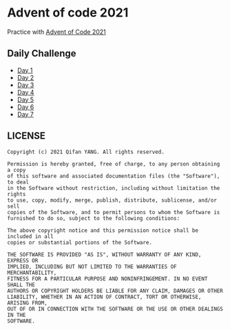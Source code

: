 # Advent of code 2021
Practice with [Advent of Code 2021](https://adventofcode.com/2021)

## Daily Challenge
- [Day 1 ](https://adventofcode.com/2021/day/1)
- [Day 2 ](https://adventofcode.com/2021/day/2)
- [Day 3 ](https://adventofcode.com/2021/day/3)
- [Day 4 ](https://adventofcode.com/2021/day/4)
- [Day 5 ](https://adventofcode.com/2021/day/5)
- [Day 6 ](https://adventofcode.com/2021/day/6)
- [Day 7 ](https://adventofcode.com/2021/day/7)



## LICENSE
```
Copyright (c) 2021 Qifan YANG. All rights reserved.

Permission is hereby granted, free of charge, to any person obtaining a copy
of this software and associated documentation files (the "Software"), to deal
in the Software without restriction, including without limitation the rights
to use, copy, modify, merge, publish, distribute, sublicense, and/or sell
copies of the Software, and to permit persons to whom the Software is
furnished to do so, subject to the following conditions:

The above copyright notice and this permission notice shall be included in all
copies or substantial portions of the Software.

THE SOFTWARE IS PROVIDED "AS IS", WITHOUT WARRANTY OF ANY KIND, EXPRESS OR
IMPLIED, INCLUDING BUT NOT LIMITED TO THE WARRANTIES OF MERCHANTABILITY,
FITNESS FOR A PARTICULAR PURPOSE AND NONINFRINGEMENT. IN NO EVENT SHALL THE
AUTHORS OR COPYRIGHT HOLDERS BE LIABLE FOR ANY CLAIM, DAMAGES OR OTHER
LIABILITY, WHETHER IN AN ACTION OF CONTRACT, TORT OR OTHERWISE, ARISING FROM,
OUT OF OR IN CONNECTION WITH THE SOFTWARE OR THE USE OR OTHER DEALINGS IN THE
SOFTWARE.
```
